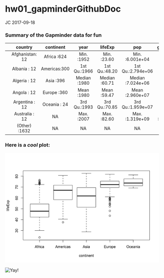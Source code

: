 hw01\_gapminderGithubDoc
================
JC
2017-09-18

### Summary of the Gapminder data **for fun**

|     |     country     |   continent  |     year     |    lifeExp    |        pop        |    gdpPercap    |
|-----|:---------------:|:------------:|:------------:|:-------------:|:-----------------:|:---------------:|
|     | Afghanistan: 12 |  Africa :624 |  Min. :1952  |  Min. :23.60  |  Min. :6.001e+04  |   Min. : 241.2  |
|     |   Albania : 12  | Americas:300 | 1st Qu.:1966 | 1st Qu.:48.20 | 1st Qu.:2.794e+06 | 1st Qu.: 1202.1 |
|     |   Algeria : 12  |   Asia :396  | Median :1980 | Median :60.71 | Median :7.024e+06 | Median : 3531.8 |
|     |   Angola : 12   |  Europe :360 |  Mean :1980  |  Mean :59.47  |  Mean :2.960e+07  |  Mean : 7215.3  |
|     |  Argentina : 12 | Oceania : 24 | 3rd Qu.:1993 | 3rd Qu.:70.85 | 3rd Qu.:1.959e+07 | 3rd Qu.: 9325.5 |
|     |  Australia : 12 |      NA      |  Max. :2007  |  Max. :82.60  |  Max. :1.319e+09  |  Max. :113523.1 |
|     |  (Other) :1632  |      NA      |      NA      |       NA      |         NA        |        NA       |

### Here is a *cool* plot:

![](github_doc_files/figure-markdown_github-ascii_identifiers/unnamed-chunk-2-1.png)

![](http://csharpcorner.mindcrackerinc.netdna-cdn.com/UploadFile/rkartikcsharp/definition-of-done-in-agile/Images/Done%20in%20Agile.jpg "Yay!")
